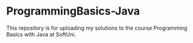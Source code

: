 # ProgrammingBasics-Java
This repository is for uploading my solutions to the course Programming Basics with Java at SoftUni.
